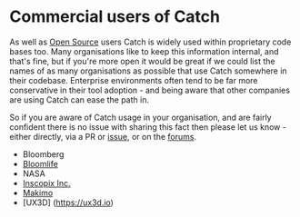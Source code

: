 <a id="top"></a>
# Commercial users of Catch

As well as [Open Source](opensource-users.md#top) users Catch is widely used within proprietary code bases too.
Many organisations like to keep this information internal, and that's fine, 
but if you're more open it would be great if we could list the names of as
many organisations as possible that use Catch somewhere in their codebase. 
Enterprise environments often tend to be far more conservative in their tool adoption - 
and being aware that other companies are using Catch can ease the path in.

So if you are aware of Catch usage in your organisation, and are fairly confident there is no issue with sharing this
fact then please let us know - either directly, via a PR or 
[issue](https://github.com/philsquared/Catch/issues), or on the [forums](https://groups.google.com/forum/?fromgroups#!forum/catch-forum).
 
 - Bloomberg
 - [Bloomlife](https://bloomlife.com)
 - NASA
 - [Inscopix Inc.](https://www.inscopix.com/)
 - [Makimo](https://makimo.pl/)
 - [UX3D] (https://ux3d.io)
